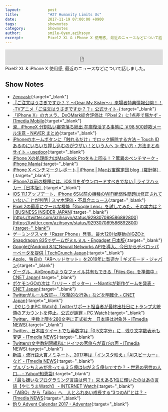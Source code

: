 ```yaml
---
layout:            post
title:             "#27 Humanity Limits Us"
date:              2017-11-19 07:00:00 +0900
tags:              shownotes
category:          Shownotes
author:            smile-0yen,azihsoyn
excerpt:           Pixel2 XL & iPhone X 使用感, 最近のニュースなどについて話しました。
---
```

<iframe width="100%" height="50" scrolling="no" frameborder="no" src="https://w.soundcloud.com/player/?url=https%3A//api.soundcloud.com/tracks/357713483&amp;auto_play=false&amp;hide_related=false&amp;show_user=true&amp;show_reposts=false&amp;visual=false&amp;show_artwork=false&amp;default_height=75"></iframe>
Pixel2 XL & iPhone X 使用感, 最近のニュースなどについて話しました。

## Show Notes
- [Zencastr](https://zencastr.com/){:target="_blank"}
- [『ご注文はうさぎですか？？ ～Dear My Sister～』来場者特典情報公開！！ \-TVアニメ「ご注文はうさぎですか？？」公式サイト\-](http://www.gochiusa.com/news/hp0001/index05400000.html){:target="_blank"}
- [「iPhone X」のカメラ、DxOMark総合評価は「Pixel 2」に1点差で届かず \- ITmedia Mobile](http://www.itmedia.co.jp/mobile/articles/1711/07/news061.html){:target="_blank"}
- [涙\.\. iPhoneX 分割払い審査落ち続出 在庫復活する事態に ￥98,500詐欺メール注意 \- NAVER まとめ](https://matome.naver.jp/odai/2150979159332031201){:target="_blank"}
- [iPhoneのホームボタンに「触れるだけ」でロック解除する方法 – Touch IDあるのにいちいち押し込むのがウザい！という人へ ≫ 使い方・方法まとめサイト \- usedoor](http://usedoor.jp/howto/digital/iphone-ipad/lock-gamen-touch-id-homebutton-oshikomanai/){:target="_blank"}
- [iPhone Xの処理能力はMacBook Proをも上回る！？驚異のベンチマーク \- iPhone Mania](https://iphone-mania.jp/news-182534/){:target="_blank"}
- [iPhone X ベンチマークレポート \| iPhone \| Macお宝鑑定団 blog（羅針盤）](http://www.macotakara.jp/blog/iphone/entry-33642.html){:target="_blank"}
- [iPhone7以前の機種には、iOS 11をダウンロードすべきでない \| ライフハッカー［日本版］](https://www.lifehacker.jp/2017/11/106930.html){:target="_blank"}
- [iOS 11\.1アップデート、iPhone 6S以前の機種のWiFi脆弱性問題は修正されていないことが判明 \| スマホ評価・不具合ニュース](https://sumahoinfo.com/ios-11-1-update-didnt-fix-wifi-issue-krack-iphone-6s-and-older-iphone){:target="_blank"}
- [Pixel 2の最高にクールな機能「Google Lens」を試してみた、その実力は？ \| BUSINESS INSIDER JAPAN](https://www.businessinsider.jp/post-106461){:target="_blank"}
- [https://twitter.com/azihsoyn/status/929307089586892800](https://twitter.com/azihsoyn/status/929307089586892800){:target="_blank"}
- [ゲーミングスマホ「Razer Phone」発表。最大120Hz駆動のIGZOとSnapdragon 835でゲームがヌルヌル \- Engadget 日本版](http://japanese.engadget.com/2017/11/02/razer-phone-120hz-igzo-snapdragon-835/){:target="_blank"}
- [GoogleがAndroid 8\.1にNeural Networks APIを導入、今日からデベロッパーベータを提供 \| TechCrunch Japan](http://jp.techcrunch.com/2017/10/26/20171025google-introduces-neural-networks-api-in-developer-preview-of-android-8-1/){:target="_blank"}
- [Apple、独自の「ARヘッドセット」を2019年に製造か \| ギズモード・ジャパン](https://www.gizmodo.jp/2017/11/ar-head-set-start-apple.html){:target="_blank"}
- [グーグル、AirDropのようなファイル共有もできる「Files Go」を準備中 \- CNET Japan](https://japan.cnet.com/article/35110108/){:target="_blank"}
- [ポケモンGOの次は「ハリー・ポッター」\-\-Nianticが新作ゲームを発表 \- CNET Japan](https://japan.cnet.com/article/35110105/){:target="_blank"}
- [Twitterがルール改訂\-\-「攻撃的な行為」などを明確化 \- CNET Japan](https://japan.cnet.com/article/35109887/){:target="_blank"}
- [【やじうまPC Watch】Twitterサポート担当者が最終出社日にトランプ大統領のアカウントを停止。公式が謝罪 \- PC Watch](https://pc.watch.impress.co.jp/docs/news/yajiuma/1089908.html){:target="_blank"}
- [Twitter、字数上限を280文字に正式拡大　日本語は対象外 \- ITmedia NEWS](http://www.itmedia.co.jp/news/articles/1711/08/news038.html){:target="_blank"}
- [Twitter、日本語ツイートでも英数字は「0\.5文字分」に　残り文字数表示も変更 \- ITmedia NEWS](http://www.itmedia.co.jp/news/articles/1711/08/news059.html){:target="_blank"}
- [Twitterの文字数制限緩和にドイツの官僚らが喜びの声 \- ITmedia NEWS](http://www.itmedia.co.jp/news/articles/1711/09/news097.html){:target="_blank"}
- [新語・流行語大賞ノミネート、2017年は「インスタ映え」「AIスピーカー」など \- ITmedia NEWS](http://www.itmedia.co.jp/news/articles/1711/09/news093.html){:target="_blank"}
- [ブルゾンちえみが言ってる３５億は何が３５億何ですか？ \- 世界の男性の人口\.\.\. \- Yahoo\!知恵袋](https://detail.chiebukuro.yahoo.co.jp/qa/question_detail/q12173002057){:target="_blank"}
- [「最も嫌いなプログラミング言語は何？」栄えある1位に輝いたのはあの言語【やじうまWatch】 \- INTERNET Watch](https://internet.watch.impress.co.jp/docs/yajiuma/1089747.html){:target="_blank"}
- [「AIBO」から「aibo」へ　人とふれあい成長する“3つのAI”とは？ \- ITmedia NEWS](http://www.itmedia.co.jp/news/articles/1711/01/news146.html){:target="_blank"}
- [釣り Advent Calendar 2017 \- Adventar](https://adventar.org/calendars/2204){:target="_blank"}

